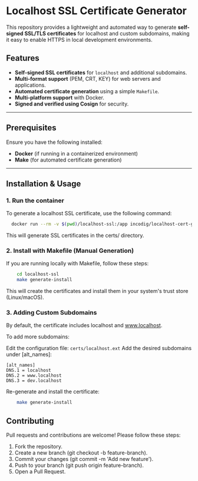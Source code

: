 # Localhost SSL Certificate Generator

This repository provides a lightweight and automated way to generate **self-signed SSL/TLS certificates** for localhost and custom subdomains, making it easy to enable HTTPS in local development environments.

## Features
- **Self-signed SSL certificates** for `localhost` and additional subdomains.
- **Multi-format support** (PEM, CRT, KEY) for web servers and applications.
- **Automated certificate generation** using a simple `Makefile`.
- **Multi-platform support** with Docker.
- **Signed and verified using Cosign** for security.

---

## Prerequisites
Ensure you have the following installed:
- **Docker** (if running in a containerized environment)
- **Make** (for automated certificate generation)

---

## Installation & Usage
### **1. Run the container**
To generate a localhost SSL certificate, use the following command:
```sh
  docker run --rm -v $(pwd)/localhost-ssl:/app incodig/localhost-cert-generator:latest
```
This will generate SSL certificates in the certs/ directory.

### **2. Install with Makefile (Manual Generation)**
If you are running locally with Makefile, follow these steps:

```sh
    cd localhost-ssl
    make generate-install
```
This will create the certificates and install them in your system's trust store (Linux/macOS).

### **3. Adding Custom Subdomains**
By default, the certificate includes localhost and www.localhost.

To add more subdomains:

Edit the configuration file: 
`certs/localhost.ext`
Add the desired subdomains under [alt_names]:
```editorconfig
[alt_names]
DNS.1 = localhost
DNS.2 = www.localhost
DNS.3 = dev.localhost
```
Re-generate and install the certificate:
```sh
    make generate-install
```

## Contributing
Pull requests and contributions are welcome! Please follow these steps:

1. Fork the repository.
2. Create a new branch (git checkout -b feature-branch).
3. Commit your changes (git commit -m 'Add new feature').
4. Push to your branch (git push origin feature-branch).
5. Open a Pull Request.
